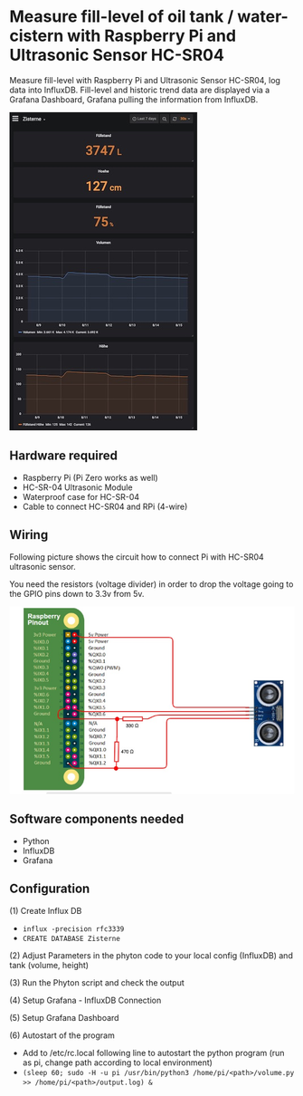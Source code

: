 # Measure fill-level of oil tank / water-cistern with Raspberry Pi and Ultrasonic Sensor HC-SR04

Measure fill-level with Raspberry Pi and Ultrasonic Sensor HC-SR04, log data into InfluxDB.
Fill-level and historic trend data are displayed via a Grafana Dashboard, Grafana pulling the information from InfluxDB.

![Grafana Dashboard](docs/grafana-dashboard.jpg)

## Hardware required
* Raspberry Pi (Pi Zero works as well)
* HC-SR-04 Ultrasonic Module
* Waterproof case for HC-SR-04
* Cable to connect HC-SR04 and RPi (4-wire)

## Wiring
Following picture shows the circuit how to connect Pi with HC-SR04 ultrasonic sensor. 

You need the resistors (voltage divider) in order to drop the voltage going to the GPIO pins down to 3.3v from 5v. 

![Circuit Raspberry Pi and HC-SR04](docs/circuit-pi-hcsr04.jpg)


## Software components needed
* Python
* InfluxDB
* Grafana


## Configuration
(1) Create Influx DB
- `influx -precision rfc3339`
- `CREATE DATABASE Zisterne`

(2) Adjust Parameters in the phyton code to your local config (InfluxDB) and tank (volume, height)

(3) Run the Phyton script and check the output

(4) Setup Grafana - InfluxDB Connection

(5) Setup Grafana Dashboard

(6) Autostart of the program

- Add to /etc/rc.local following line to autostart the python program (run as pi, change path according to local environment)
- `(sleep 60; sudo -H -u pi /usr/bin/python3 /home/pi/<path>/volume.py >> /home/pi/<path>/output.log) &`

